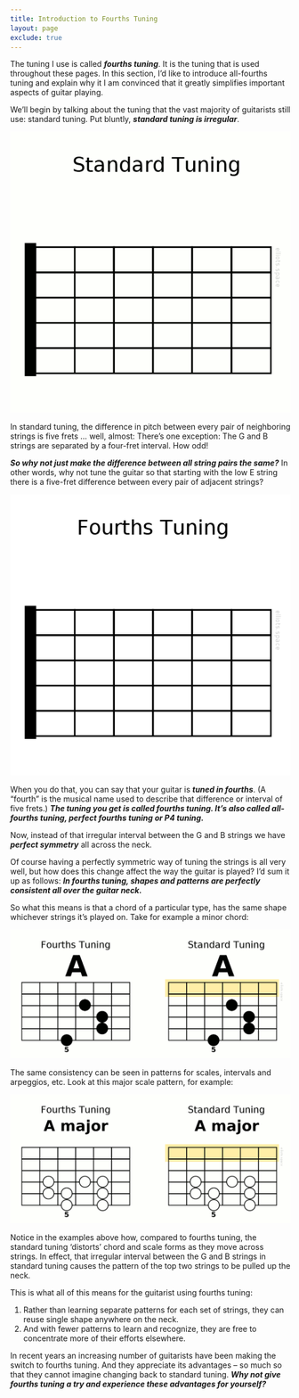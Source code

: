 ```yaml
---
title: Introduction to Fourths Tuning
layout: page
exclude: true
---
```

The tuning I use is called ***fourths tuning***. It is the tuning that is used throughout these pages. In this section, I’d like to introduce all-fourths tuning and explain why it I am convinced that it greatly simplifies important aspects of guitar playing.

We’ll begin by talking about the tuning that the vast majority of guitarists still use: standard tuning. Put bluntly, ***standard tuning is irregular***.

<img src="images/tuneup_standard.gif"/>

In standard tuning, the difference in pitch between every pair of neighboring strings is five frets … well, almost: There’s one exception: The G and B strings are separated by a four-fret interval. How odd!

***So why not just make the difference between all string pairs the same?*** In other words, why not tune the guitar so that starting with the low E string there is a five-fret difference between every pair of adjacent strings?

<img src="images/tuneup_fourths.gif"/>

When you do that, you can say that your guitar is ***tuned in fourths***. (A “fourth” is the musical name used to describe that difference or interval of five frets.) ***The tuning you get is called fourths tuning. It’s also called all-fourths tuning, perfect fourths tuning or P4 tuning.***

Now, instead of that irregular interval between the G and B strings we have ***perfect symmetry*** all across the neck.

Of course having a perfectly symmetric way of tuning the strings is all very well, but how does this change affect the way the guitar is played? I’d sum it up as follows: ***In fourths tuning, shapes and patterns are perfectly consistent all over the guitar neck.***

So what this means is that a chord of a particular type, has the same shape whichever strings it’s played on. Take for example a minor chord:

<img src="images/chord_shapes_comparison.gif"/>

The same consistency can be seen in patterns for scales, intervals and arpeggios, etc. Look at this major scale pattern, for example:

<img src="images/scales_comparison.gif"/>

Notice in the examples above how, compared to fourths tuning, the standard tuning ‘distorts’ chord and scale forms as they move across strings. In effect, that irregular interval between the G and B strings in standard tuning causes the pattern of the top two strings to be pulled up the neck.

This is what all of this means for the guitarist using fourths tuning:

1. Rather than learning separate patterns for each set of strings, they can reuse single shape anywhere on the neck.
2. And with fewer patterns to learn and recognize, they are free to concentrate more of their efforts elsewhere.

In recent years an increasing number of guitarists have been making the switch to fourths tuning. And they appreciate its advantages – so much so that they cannot imagine changing back to standard tuning. ***Why not give fourths tuning a try and experience these advantages for yourself?***